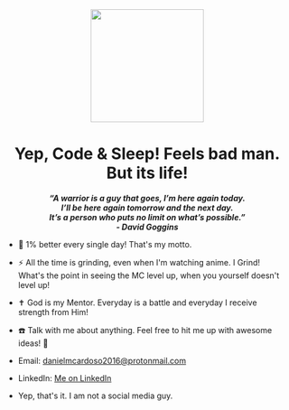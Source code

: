 <div id="header" align="center">
  <img src="https://media.giphy.com/media/v1.Y2lkPTc5MGI3NjExOGw4ZTY3YXlrdHpicHpkdGJ3dm13ZTZrc3JlcHNvcmd4aDYzczc5cyZlcD12MV9pbnRlcm5hbF9naWZfYnlfaWQmY3Q9Zw/Ah3zHH7hvsSB2/giphy.gif" width="200"/>
</div>

  <h1 align="center">
    Yep, Code & Sleep!
    Feels bad man. But its life!
  </h1>
  <p align="center">
    <strong>
      <i>
        “A warrior is a guy that goes, I’m here again today. 
        <br> I’ll be here again tomorrow and the next day. 
        <br> It’s a person who puts no limit on what’s possible.” 
        <br>- David Goggins
      </i>
    </strong>
  </p>
  
  - :seedling: 1% better every single day! That's my motto.

  - :zap: All the time is grinding, even when I'm watching anime. I Grind! <br> What's the point in seeing the MC level up, when you yourself doesn't level up!

  - :latin_cross: God is my Mentor. Everyday is a battle and everyday I receive strength from Him!

  - :phone: Talk with me about anything. Feel free to hit me up with awesome ideas! :exploding_head:
  - Email: danielmcardoso2016@protonmail.com
  - LinkedIn: <a href="https://www.linkedin.com/in/daniel-cardoso-052b9721a/" target="_blank">Me on LinkedIn</a>
  - Yep, that's it. I am not a social media guy.
